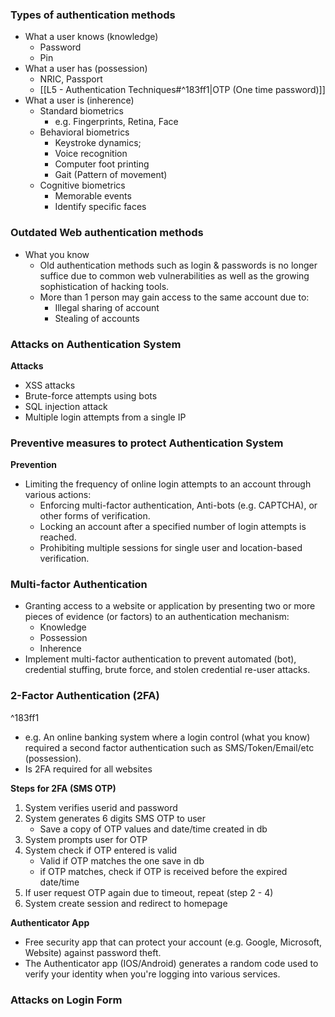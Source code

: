 ### Types of authentication methods
- What a user knows (knowledge)
	- Password
	- Pin
- What a user has (possession)
	- NRIC, Passport
	- [[L5 - Authentication Techniques#^183ff1|OTP (One time password)]]
- What a user is (inherence)
	- Standard biometrics
		- e.g. Fingerprints, Retina, Face
	- Behavioral biometrics
		- Keystroke dynamics;
		- Voice recognition
		- Computer foot printing
		- Gait (Pattern of movement)
	- Cognitive biometrics
		- Memorable events
		- Identify specific faces

### Outdated Web authentication methods
- What you know 
	- Old authentication methods such as login & passwords is no longer suffice due to common web vulnerabilities as well as the growing sophistication of hacking tools.
	- More than 1 person may gain access to the same account due to:
		- Illegal sharing of account
		- Stealing of accounts

### Attacks on Authentication System
**Attacks**
- XSS attacks
- Brute-force attempts using bots
- SQL injection attack
- Multiple login attempts from a single IP

### Preventive measures to protect Authentication System
**Prevention**
- Limiting the frequency of online login attempts to an account through various actions:
	- Enforcing multi-factor authentication, Anti-bots (e.g. CAPTCHA), or other forms of verification.
	- Locking an account after a specified number of login attempts is reached.
	- Prohibiting multiple sessions for single user and location-based verification.

### Multi-factor Authentication
- Granting access to a website or application by presenting two or more pieces of evidence (or factors) to an authentication mechanism:
	- Knowledge 
	- Possession
	- Inherence
- Implement multi-factor authentication to prevent automated (bot), credential stuffing, brute force, and stolen credential re-user attacks.

### 2-Factor Authentication (2FA)
^183ff1
- e.g. An online banking system where a login control (what you know) required a second factor authentication such as SMS/Token/Email/etc (possession).
- Is 2FA required for all websites

**Steps for 2FA (SMS OTP)**
1. System verifies userid and password
2. System generates 6 digits SMS OTP to user
	- Save a copy of OTP values and date/time created in db
3. System prompts user for OTP
4. System check if OTP entered is valid
	- Valid if OTP matches the one save in db
	- if OTP matches, check if OTP is received before the expired date/time
5. If user request OTP again due to timeout, repeat (step 2 - 4)
6. System create session and redirect to homepage

**Authenticator App**
- Free security app that can protect your account (e.g. Google, Microsoft, Website) against password theft.
- The Authenticator app (IOS/Android) generates a random code used to verify your identity when you're logging into various services.

### Attacks on Login Form
